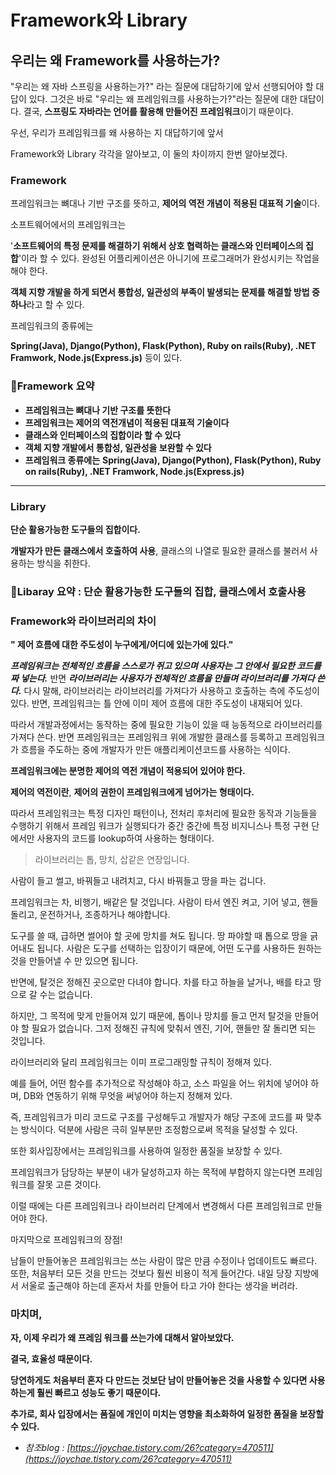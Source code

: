 # Framework와 Library

## 우리는 왜 Framework를 사용하는가?

"우리는 왜 자바 스프링을 사용하는가?" 라는 질문에 대답하기에 앞서 선행되어야 할 대답이 있다. 그것은 바로 "우리는 왜 프레임워크를 사용하는가?"라는 질문에 대한 대답이다. 
결국, **스프링도 자바라는 언어를 활용해 만들어진 프레임워크**이기 때문이다.

우선, 우리가 프레임워크를 왜 사용하는 지 대답하기에 앞서 

Framework와 Library 각각을 알아보고, 이 둘의 차이까지 한번 알아보겠다.

### **Framework**

프레임워크는 뼈대나 기반 구조를 뜻하고, **제어의 역전 개념이 적용된 대표적 기술**이다.

소프트웨어에서의 프레임워크는 

'**소프트웨어의 특정 문제를 해결하기 위해서 상호 협력하는 클래스와 인터페이스의 집합**'이라 할 수 있다. 완성된 어플리케이션은 아니기에 프로그래머가 완성시키는 작업을 해야 한다.

**객체 지향 개발을 하게 되면서 통합성, 일관성의 부족이 발생되는 문제를 해결할 방법 중 하나**라고 할 수 있다.

프레임워크의 종류에는 

**Spring(Java), Django(Python), Flask(Python), Ruby on rails(Ruby), .NET Framwork, Node.js(Express.js)** 등이 있다.

### 📌Framework 요약

- **프레임워크는 뼈대나 기반 구조를 뜻한다**
- **프레임워크는 제어의 역전개념이 적용된 대표적 기술이다**
- **클래스와 인터페이스의 집합이라 할 수 있다**
- **객체 지향 개발에서 통합성, 일관성을 보완할 수 있다**
- **프레임워크 종류에는** **Spring(Java), Django(Python), Flask(Python), Ruby on rails(Ruby), .NET Framwork, Node.js(Express.js)**

---

### **Library**

**단순 활용가능한 도구들의 집합이다.**

**개발자가 만든 클래스에서 호출하여 사용**, 클래스의 나열로 필요한 클래스를 불러서 사용하는 방식을 취한다.

### 📌Libaray 요약 : 단순 활용가능한 도구들의 집합, 클래스에서 호출사용

### **Framework와 라이브러리의 차이**

**" 제어 흐름에 대한 주도성이 누구에게/어디에 있는가에 있다."**

***프레임워크는 전체적인 흐름을 스스로가 쥐고 있으며 사용자는 그 안에서 필요한 코드를 짜 넣는다.*** 반면 ***라이브러리는 사용자가 전체적인 흐름을 만들며 라이브러리를 가져다 쓴다.*** 다시 말해, 라이브러리는 라이브러리를 가져다가 사용하고 호출하는 측에 주도성이 있다. 반면, 프레임워크는 틀 안에 이미 제어 흐름에 대한 주도성이 내재되어 있다.

따라서 개발과정에서는 동작하는 중에 필요한 기능이 있을 때 능동적으로 라이브러리를 가져다 쓴다. 반면 프레임워크는 프레임워크 위에 개발한 클래스를 등록하고 프레임워크가 흐름을 주도하는 중에 개발자가 만든 애플리케이션코드를 사용하는 식이다.

**프레임워크에는 분명한 제어의 역전 개념이 적용되어 있어야 한다.**

**제어의 역전이란**, **제어의 권한이 프레임워크에게 넘어가는 형태이다.**

따라서 프레임워크는 특정 디자인 패턴이나, 전처리 후처리에 필요한 동작과 기능들을 수행하기 위해서 프레임 워크가 실행되다가 중간 중간에 특정 비지니스나 특정 구현 단에서만 사용자의 코드를 lookup하여 사용하는 형태이다.

> 라이브러리는 톱, 망치, 삽같은 연장입니다.
> 

사람이 들고 썰고, 바꿔들고 내려치고, 다시 바꿔들고 땅을 파는 겁니다.

프레임워크는 차, 비행기, 배같은 탈 것입니다. 사람이 타서 엔진 켜고, 기어 넣고, 핸들 돌리고, 운전하거나, 조종하거나 해야합니다.

도구를 쓸 때, 급하면 썰어야 할 곳에 망치를 쳐도 됩니다. 땅 파야할 때 톱으로 땅을 긁어내도 됩니다. 사람은 도구를 선택하는 입장이기 때문에, 어떤 도구를 사용하든 원하는 것을 만들어낼 수 만 있으면 됩니다.

반면에, 탈것은 정해진 곳으로만 다녀야 합니다. 차를 타고 하늘을 날거나, 배를 타고 땅으로 갈 수는 없습니다. 

하지만, 그 목적에 맞게 만들어져 있기 때문에, 톱이나 망치를 들고 먼저 탈것을 만들어야 할 필요가 없습니다. 그저 정해진 규칙에 맞춰서 엔진, 기어, 핸들만 잘 돌리면 되는 것입니다.

라이브러리와 달리 프레임워크는 이미 프로그래밍할 규칙이 정해져 있다.

예를 들어, 어떤 함수를 추가적으로 작성해야 하고, 소스 파일을 어느 위치에 넣어야 하며, DB와 연동하기 위해 무엇을 써넣어야 하는지 정해져 있다.

 즉, 프레임워크가 미리 코드로 구조를 구성해두고 개발자가 해당 구조에 코드를 짜 맞추는 방식이다. 덕분에 사람은 극히 일부분만 조정함으로써 목적을 달성할 수 있다.

또한 회사입장에서는 프레임워크를 사용하여 일정한 품질을 보장할 수 있다.

프레임워크가 담당하는 부분이 내가 달성하고자 하는 목적에 부합하지 않는다면 프레임워크를 잘못 고른 것이다. 

이럴 때에는 다른 프레임워크나 라이브러리 단계에서 변경해서 다른 프레임워크로 만들어야 한다.

마지막으로 프레임워크의 장점!

남들이 만들어놓은 프레임워크는 쓰는 사람이 많은 만큼 수정이나 업데이트도 빠르다. 또한, 처음부터 모든 것을 만드는 것보다 훨씬 비용이 적게 들어간다. 내일 당장 지방에서 서울로 출근해야 하는데 혼자서 차를 만들어 타고 가야 한다는 생각을 버려라.

### **마치며,**

**자, 이제 우리가 왜 프레임 워크를 쓰는가에 대해서 알아보았다.** 

**결국, 효율성 때문이다.** 

**당연하게도 처음부터 혼자 다 만드는 것보단 남이 만들어놓은 것을 사용할 수 있다면 사용하는게 훨씬 빠르고 성능도 좋기 때문이다.** 

**추가로, 회사 입장에서는 품질에 개인이 미치는 영향을 최소화하여 일정한 품질을 보장할 수 있다.**

- *참조blog : [https://joychae.tistory.com/26?category=470511](https://joychae.tistory.com/26?category=470511)*
